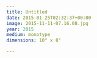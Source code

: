 ```yaml
---
title: Untitled
date: 2015-01-25T02:32:37+00:00
image: 2015-11-11-07.16.08.jpg
year: 2015
medium: monotype
dimensions: 10" x 8"

---
```

